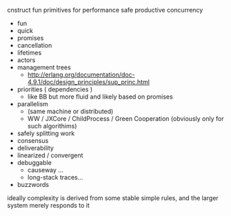 cnstruct fun primitives for performance safe productive concurrency

* fun
* quick
* promises
* cancellation
* lifetimes
* actors
* management trees
  * http://erlang.org/documentation/doc-4.9.1/doc/design_principles/sup_princ.html
* priorities ( dependencies )
  * like BB but more fluid and likely based on promises
* parallelism
  * (same machine or distributed)
  * WW / JXCore / ChildProcess / Green Cooperation (obviously only for such algorithims)
* safely splitting work
* consensus
* deliverability
* linearized / convergent
* debuggable
  * causeway ...
  * long-stack traces...
* buzzwords


ideally complexity is derived from some stable simple rules, and the larger system merely responds to it
